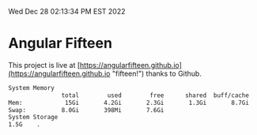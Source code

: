 Wed Dec 28 02:13:34 PM EST 2022

# Angular Fifteen


This project is live at [https://angularfifteen.github.io](https://angularfifteen.github.io "fifteen!") thanks to Github.

```bash
System Memory
               total        used        free      shared  buff/cache   available
Mem:            15Gi       4.2Gi       2.3Gi       1.3Gi       8.7Gi       9.4Gi
Swap:          8.0Gi       398Mi       7.6Gi
System Storage
1.5G	.
